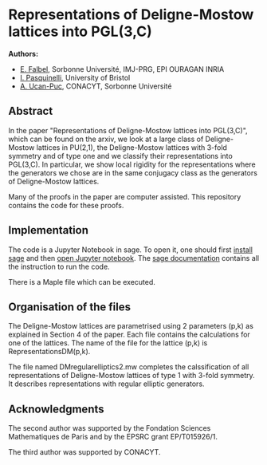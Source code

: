 # Representations of Deligne-Mostow lattices into PGL(3,C)
**Authors:** 
* [E. Falbel](https://webusers.imj-prg.fr/~elisha.falbel/), Sorbonne Université, IMJ-PRG, EPI OURAGAN INRIA
* [I. Pasquinelli](https://people.maths.bris.ac.uk/~ip13935/), University of Bristol
* [A. Ucan-Puc](https://www.researchgate.net/profile/Alejandro-Ucan-Puc), CONACYT, Sorbonne Université

## Abstract

In the paper "Representations of Deligne-Mostow lattices into PGL(3,C)", which can be found on the arxiv, 
we look at a large class of Deligne-Mostow lattices in PU(2,1), the Deligne-Mostow lattices with 3-fold symmetry and of type one and we classify their representations into PGL(3,C).
In particular, we show local rigidity for the representations where the generators we chose are in the same conjugacy class as the generators of Deligne-Mostow lattices.

Many of the proofs in the paper are computer assisted. 
This repository contains the code for these proofs. 

## Implementation

The code is a Jupyter Notebook in sage. 
To open it, one should first [install sage](https://doc.sagemath.org/html/en/installation/index.html) 
and then [open Jupyter notebook](https://doc.sagemath.org/html/en/installation/launching.html). 
The [sage documentation](https://doc.sagemath.org/html/en/index.html) contains all the instruction to run the code. 

There is a Maple file which can be executed.

## Organisation of the files

The Deligne-Mostow lattices are parametrised using 2 parameters (p,k) as explained in Section 4 of the paper. 
Each file contains the calculations for one of the lattices. 
The name of the file for the lattice (p,k) is RepresentationsDM(p,k). 

The file named DMregularelliptics2.mw completes the calssification of all representations of Deligne-Mostow lattices of type 1 with 3-fold symmetry.
It describes representations with regular elliptic generators.

## Acknowledgments 

The second author was supported by the Fondation Sciences Mathematiques de Paris and by the EPSRC grant EP/T015926/1.

The third author was supported by CONACYT. 
